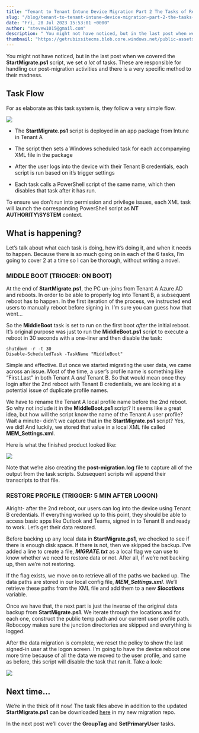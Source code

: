 ```yaml
---
title: "Tenant to Tenant Intune Device Migration Part 2 The Tasks of Rebooting and Restoring"
slug: "/blog/tenant-to-tenant-intune-device-migration-part-2-the-tasks-of-rebooting-and-restoring"
date: "Fri, 28 Jul 2023 15:53:01 +0000"
author: "stevew1015@gmail.com"
description: " You might not have noticed, but in the last post when we covered the StartMigrate.ps1 script, we set a lot of tasks. These are responsible for handling our post-migration activities and there is a very specific method to their madness.Task FlowFor as elaborate as this task system"
thumbnail: "https://getrubixsitecms.blob.core.windows.net/public-assets/content/v1/logo512.png"
---
```


You might not have noticed, but in the last post when we covered the **StartMigrate.ps1** script, we set _a lot_ of tasks. These are responsible for handling our post-migration activities and there is a very specific method to their madness.

Task Flow
---------

For as elaborate as this task system is, they follow a very simple flow.

![](https://getrubixsitecms.blob.core.windows.net/public-assets/content/v1/5dd365a31aa1fd743bc30b8e/d53da0b2-7c45-40f4-9137-98bef909a6e5/TaskFlow2.png)

-   The **StartMigrate.ps1** script is deployed in an app package from Intune in Tenant A
    
-   The script then sets a Windows scheduled task for each accompanying XML file in the package
    
-   After the user logs into the device with their Tenant B credentials, each script is run based on it’s trigger settings
    
-   Each task calls a PowerShell script of the same name, which then disables that task after it has run.
    

To ensure we don’t run into permission and privilege issues, each XML task will launch the corresponding PowerShell script as **NT AUTHORITY\\SYSTEM** context.

What is happening?
------------------

Let’s talk about what each task is doing, how it’s doing it, and when it needs to happen. Because there is so much going on in each of the 6 tasks, I’m going to cover 2 at a time so I can be thorough, without writing a novel.

### **MIDDLE BOOT (TRIGGER: ON BOOT)**

At the end of **StartMigrate.ps1**, the PC un-joins from Tenant A Azure AD and reboots. In order to be able to properly log into Tenant B, a subsequent reboot has to happen. In the first iteration of the process, we instructed end users to manually reboot before signing in. I’m sure you can guess how that went…

So the **MiddleBoot** task is set to run on the first boot _after_ the initial reboot. It’s original purpose was just to run the **MiddleBoot.ps1** script to execute a reboot in 30 seconds with a one-liner and then disable the task:

```
shutdown -r -t 30
Disable-ScheduledTask -TaskName "MiddleBoot"
```

Simple and effective. But once we started migrating the user data, we came across an issue. Most of the time, a user’s profile name is something like “First.Last” in both Tenant A _and_ Tenant B. So that would mean once they login after the 2nd reboot with Tenant B credentials, we are looking at a potential issue of duplicate profile names.

We have to rename the Tenant A local profile name before the 2nd reboot. So why not include it in the **MiddleBoot.ps1** script? It seems like a great idea, but how will the script know the name of the Tenant A user profile? Wait a minute- didn’t we capture that in the **StartMigrate.ps1** script? Yes, we did! And luckily, we stored that value in a local XML file called **MEM\_Settings.xml**.

Here is what the finished product looked like:

![](https://getrubixsitecms.blob.core.windows.net/public-assets/content/v1/5dd365a31aa1fd743bc30b8e/02728329-2590-4a71-b253-30d05ecc78bd/middleboot.png)

Note that we’re also creating the **post-migration.log** file to capture all of the output from the task scripts. Subsequent scripts will append their transcripts to that file.

### **RESTORE PROFILE (TRIGGER: 5 MIN AFTER LOGON)**

Alright- after the 2nd reboot, our users can log into the device using Tenant B credentials. If everything worked up to this point, they should be able to access basic apps like Outlook and Teams, signed in to Tenant B and ready to work. Let’s get their data restored.

Before backing up any local data in **StartMigrate.ps1**, we checked to see if there is enough disk space. If there is not, then we skipped the backup. I’ve added a line to create a file, **_MIGRATE.txt_** as a local flag we can use to know whether we need to restore data or not. After all, if we’re not backing up, then we’re not restoring.

If the flag exists, we move on to retrieve all of the paths we backed up. The data paths are stored in our local config file, **_MEM\_Settings.xml_**. We’ll retrieve these paths from the XML file and add them to a new **_$locations_** variable.

Once we have that, the next part is just the inverse of the original data backup from **StartMigrate.ps1**. We iterate through the locations and for each one, construct the public temp path and our current user profile path. Robocopy makes sure the junction directories are skipped and everything is logged.

After the data migration is complete, we reset the policy to show the last signed-in user at the logon screen. I’m going to have the device reboot one more time because of all the data we moved to the user profile, and same as before, this script will disable the task that ran it. Take a look:

![](https://getrubixsitecms.blob.core.windows.net/public-assets/content/v1/5dd365a31aa1fd743bc30b8e/476380e7-c39a-4a61-a0f5-042d9404483d/restore.png)

Next time…
----------

We’re in the thick of it now! The task files above in addition to the updated **StartMigrate.ps1** can be downloaded [here](https://github.com/stevecapacity/IntuneMigration) in my new migration repo.

In the next post we’ll cover the **GroupTag** and **SetPrimaryUser** tasks.

